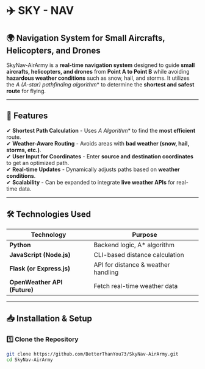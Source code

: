 # ✈️ SKY - NAV

## 🌍 Navigation System for Small Aircrafts, Helicopters, and Drones

SkyNav-AirArmy is a **real-time navigation system** designed to guide **small aircrafts, helicopters, and drones** from **Point A to Point B** while avoiding **hazardous weather conditions** such as snow, hail, and storms. It utilizes the **A* (A-star) pathfinding algorithm** to determine the **shortest and safest route** for flying.

---

## 🚀 Features
✔ **Shortest Path Calculation** - Uses **A* Algorithm** to find the **most efficient** route.  
✔ **Weather-Aware Routing** - Avoids areas with **bad weather (snow, hail, storms, etc.)**.  
✔ **User Input for Coordinates** - Enter **source and destination coordinates** to get an optimized path.  
✔ **Real-time Updates** - Dynamically adjusts paths based on **weather conditions**.  
✔ **Scalability** - Can be expanded to integrate **live weather APIs** for real-time data.  

---

## 🛠️ Technologies Used
| **Technology** | **Purpose** |
|--------------|------------|
| **Python** | Backend logic, A* algorithm |
| **JavaScript (Node.js)** | CLI-based distance calculation |
| **Flask (or Express.js)** | API for distance & weather handling |
| **OpenWeather API (Future)** | Fetch real-time weather data |

---

## 📥 Installation & Setup

### **1️⃣ Clone the Repository**
```sh
git clone https://github.com/BetterThanYou73/SkyNav-AirArmy.git
cd SkyNav-AirArmy
